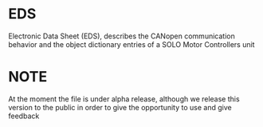 # EDS
Electronic Data Sheet (EDS), describes the CANopen communication behavior and the object dictionary entries of a SOLO Motor Controllers unit

# NOTE  
At the moment the file is under alpha release, although we release this version to the public in order to give the opportunity to use and give feedback
